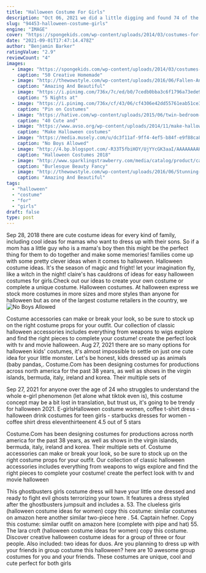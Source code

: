 ```yaml
---
title: "Halloween Costume For Girls"
description: "Oct 06, 2021 we did a little digging and found 74 of the best halloween costume ideas that the internet has to offer from costumes for families, clever group costumes, and even some downright"
slug: "94453-halloween-costume-girls"
engine: "IMAGE"
cover: "https://spongekids.com/wp-content/uploads/2014/03/costumes-for-kids/41-peacock-kid-costume-idea.jpg"
date: "2021-09-01T17:47:14.478Z"
author: "Benjamin Barker"
ratingValue: "2.9"
reviewCount: "4"
images:
  - image: "https://spongekids.com/wp-content/uploads/2014/03/costumes-for-kids/41-peacock-kid-costume-idea.jpg"
    caption: "50 Creative Homemade"
  - image: "http://thewowstyle.com/wp-content/uploads/2016/06/Fallen-Angel-Halloween-Makeup-Ideas.jpg"
    caption: "Amazing And Beautiful"
  - image: "https://i.pinimg.com/736x/7c/ed/b0/7cedb0bba3c6f1796a73ede93bc00566--homemade-costumes-diy-costumes.jpg"
    caption: "5 Nights at"
  - image: "https://i.pinimg.com/736x/cf/43/06/cf4306e42dd55761eab51ce30beecb20--ostrich-costume-halloween-.jpg"
    caption: "Pin on Costumes"
  - image: "https://hative.com/wp-content/uploads/2015/06/twin-bedroom-ideas-for-girls/37-twin-bedroom-ideas-for-girls.jpg"
    caption: "40 Cute and"
  - image: "https://www.avso.org/wp-content/uploads/2014/11/make-halloween-costumes-themselves-cool-kids-tinker-panels-1415626974.jpg"
    caption: "Make Halloween costumes"
  - image: "https://media.musely.com/u/dc3f11af-9ff4-4ef5-b84f-e9f88ca8373c.jpg"
    caption: "No Boys Allowed"
  - image: "http://4.bp.blogspot.com/-R33T5fbiHOY/UjYYcGK3aaI/AAAAAAAAHgI/Rp5DgKHHzhE/s1600/29c271b6bb3376b3943df251e34cfb2c.jpg"
    caption: "Halloween Costumes 2018"
  - image: "http://www.sparklingstrawberry.com/media/catalog/product/cache/1/image/650x/040ec09b1e35df139433887a97daa66f/i/m/image_image_8775_cst_3__02616.jpg"
    caption: "Burlesque Beauty Fancy"
  - image: "http://thewowstyle.com/wp-content/uploads/2016/06/Stunning-Angel-Halloween-Makeup.jpg"
    caption: "Amazing And Beautiful"
tags:
  - "halloween"
  - "costume"
  - "for"
  - "girls"
draft: false
type: post
---
```


Sep 28, 2018 there are cute costume ideas for every kind of family, including cool ideas for mamas who want to dress up with their sons. So if a mom has a little guy who is a mama's boy then this might be the perfect thing for them to do together and make some memories! families come up with some pretty clever ideas when it comes to halloween. Halloween costume ideas. It's the season of magic and fright! let your imagination fly, like a witch in the night! claire's has cauldrons of ideas for easy halloween costumes for girls.Check out our ideas to create your own costume or complete a unique costume. Halloween costumes. At halloween express we stock more costumes in more sizes and more styles than anyone for halloween but as one of the largest costume retailers in the country, we
![No Boys Allowed](https://media.musely.com/u/dc3f11af-9ff4-4ef5-b84f-e9f88ca8373c.jpg "No Boys Allowed")

Costume accessories can make or break your look, so be sure to stock up on the right costume props for your outfit. Our collection of classic halloween accessories includes everything from weapons to wigs  explore and find the right pieces to complete your costume! create the perfect look with tv and movie halloween. Aug 27, 2021 there are so many options for halloween kids&#39; costumes, it&#39;s almost impossible to settle on just one cute idea for your little monster. Let&#39;s be honest, kids dressed up as animals (baby pandas,. Costume.Com has been designing costumes for productions across north america for the past 38 years, as well as shows in the virgin islands, bermuda, italy, ireland and korea. Their multiple sets of
<!--inArticleAds-->

<!--galleryOne-->

Sep 27, 2021 for anyone over the age of 24 who struggles to understand the whole e-girl phenomenon (let alone what tiktok even is), this costume concept may be a bit lost in translation, but trust us, it's going to be trendy for halloween 2021. E-girlsHalloween costume women, coffee t-shirt dress - halloween drink costumes for teen girls - starbucks dresses for women - coffee shirt dress eleventhirteenent 4.5 out of 5 stars
<!--inArticleAds-->

<!--galleryTwo-->

Costume.Com has been designing costumes for productions across north america for the past 38 years, as well as shows in the virgin islands, bermuda, italy, ireland and korea. Their multiple sets of. Costume accessories can make or break your look, so be sure to stock up on the right costume props for your outfit. Our collection of classic halloween accessories includes everything from weapons to wigs  explore and find the right pieces to complete your costume! create the perfect look with tv and movie halloween
<!--galleryThree-->

This ghostbusters girls costume dress will have your little one dressed and ready to fight evil ghosts terrorizing your town. It features a dress styled after the ghostbusters jumpsuit and includes a. 53. The clueless girls (halloween costume ideas for women) copy this costume: similar costumes on amazon here  another similar two-piece here . 54. Captain hefner. Copy this costume: similar outfit on amazon here (complete with pipe and hat) 55. The lara croft (halloween costume ideas for women) copy this costume. Discover creative halloween costume ideas for a group of three or four people. Also included: two ideas for duos. Are you planning to dress up with your friends in group costume this halloween? here are 10 awesome group costumes for you and your friends. These costumes are unique, cool and cute perfect for both girls